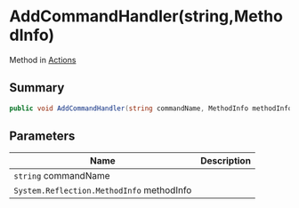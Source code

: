 # AddCommandHandler(string,MethodInfo)

Method in [Actions](./)

## Summary

```csharp
public void AddCommandHandler(string commandName, MethodInfo methodInfo)
```

## Parameters

| Name                                      | Description |
| ----------------------------------------- | ----------- |
| `string` commandName                      |             |
| `System.Reflection.MethodInfo` methodInfo |             |
